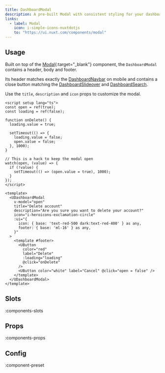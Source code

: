 ```yaml
---
title: DashboardModal
description: A pre-built Modal with consistent styling for your dashboard.
links:
  - label: Modal
    icon: i-simple-icons-nuxtdotjs
    to: "https://ui.nuxt.com/components/modal"
---
```


## Usage

Built on top of the [Modal](https://ui.nuxt.com/components/modal){:target="\_blank"} component, the `DashboardModal` contains a header, body and footer.

Its header matches exactly the [DashboardNavbar](/ui/components/dashboard-navbar) on mobile and contains a close button matching the [DashboardSlideover](/ui/components/dashboard-slideover) and [DashboardSearch](/ui/components/dashboard-search).

Use the `title`, `description` and `icon` props to customize the modal.

```vue [example.vue]
<script setup lang="ts">
const open = ref(true);
const loading = ref(false);

function onDelete() {
  loading.value = true;

  setTimeout(() => {
    loading.value = false;
    open.value = false;
  }, 1000);
}

// This is a hack to keep the modal open
watch(open, (value) => {
  if (!value) {
    setTimeout(() => (open.value = true), 1000);
  }
});
</script>

<template>
  <UDashboardModal
    v-model="open"
    title="Delete account"
    description="Are you sure you want to delete your account?"
    icon="i-heroicons-exclamation-circle"
    :ui="{
      icon: { base: 'text-red-500 dark:text-red-400' } as any,
      footer: { base: 'ml-16' } as any,
    }"
  >
    <template #footer>
      <UButton
        color="red"
        label="Delete"
        :loading="loading"
        @click="onDelete"
      />
      <UButton color="white" label="Cancel" @click="open = false" />
    </template>
  </UDashboardModal>
</template>
```

## Slots

:components-slots

## Props

:components-props

## Config

:component-preset
